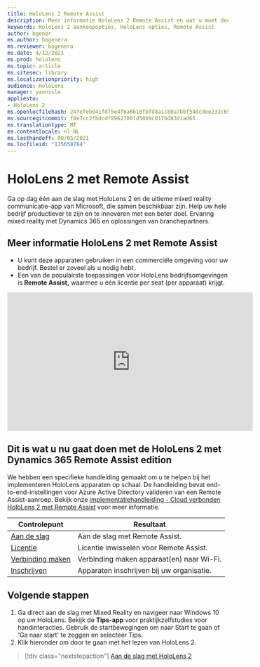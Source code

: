 ```yaml
---
title: HoloLens 2 Remote Assist
description: Meer informatie HoloLens 2 Remote Assist en wat u moet doen nadat u er een van uw eigen hebt.
keywords: HoloLens 2 aankoopopties, HoloLens opties, Remote Assist
author: bgener
ms.author: bogenera
ms.reviewer: bogenera
ms.date: 4/12/2021
ms.prod: hololens
ms.topic: article
ms.sitesec: library
ms.localizationpriority: high
audience: HoloLens
manager: yannisle
appliesto:
- HoloLens 2
ms.openlocfilehash: 24fefeb941fd75e4f6a6b18fbfd8a1c80a7bbf54dcdee233c6513338b44f9ab5
ms.sourcegitcommit: f8e7cc2fbdcdf8962700fd50b9c017bd83d1ad65
ms.translationtype: MT
ms.contentlocale: nl-NL
ms.lasthandoff: 08/05/2021
ms.locfileid: "115658784"
---
```

# <a name="hololens-2-with-remote-assist"></a>HoloLens 2 met Remote Assist

Ga op dag één aan de slag met HoloLens 2 en de ultieme mixed reality communicatie-app van Microsoft, die samen beschikbaar zijn. Help uw hele bedrijf productiever te zijn en te innoveren met een beter doel. Ervaring mixed reality met Dynamics 365 en oplossingen van branchepartners.

## <a name="learn-about-hololens-2-with-remote-assist"></a>Meer informatie HoloLens 2 met Remote Assist
- U kunt deze apparaten gebruiken in een commerciële omgeving voor uw bedrijf. Bestel er zoveel als u nodig hebt.
- Een van de populairste toepassingen voor HoloLens bedrijfsomgevingen is **Remote Assist,** waarmee u één licentie per seat (per apparaat) krijgt.

<iframe width="560" height="315" src="https://www.youtube.com/embed/d3YT8j0yYl0" frameborder="0" allow="accelerometer; autoplay; clipboard-write; encrypted-media; gyroscope; picture-in-picture" allowfullscreen></iframe>

## <a name="heres-what-to-do-next-with-the-hololens-2-with-dynamics-365-remote-assist-edition"></a>Dit is wat u nu gaat doen met de HoloLens 2 met Dynamics 365 Remote Assist edition

We hebben een specifieke handleiding gemaakt om u te helpen bij het implementeren HoloLens apparaten op schaal. De handleiding bevat end-to-end-instellingen voor Azure Active Directory valideren van een Remote Assist-aanroep. Bekijk onze [implementatiehandleiding - Cloud verbonden HoloLens 2 met Remote Assist](hololens2-cloud-connected-overview.md) voor meer informatie.

| Controlepunt  | Resultaat                                |
|-------------|----------------------------------------|
| [Aan de slag](/dynamics365/mixed-reality/remote-assist/overview-hololens) | Aan de slag met Remote Assist.        |
| [Licentie](/dynamics365/mixed-reality/remote-assist/deploy-remote-assist#add-and-assign-licenses)     | Licentie inwisselen voor Remote Assist.      |
| [Verbinding maken](/hololens/hololens-network)     | Verbinding maken apparaat(en) naar Wi-Fi.       |
| [Inschrijven](/hololens/hololens-enroll-mdm)      | Apparaten inschrijven bij uw organisatie. |

## <a name="next-steps"></a>Volgende stappen

1. Ga direct aan de slag met Mixed Reality en navigeer naar Windows 10 op uw HoloLens. Bekijk de **Tips-app** voor praktijkzelfstudies voor handinteracties. Gebruik de startbewegingen om naar Start te gaan of 'Ga naar start' te zeggen en selecteer Tips.
1. Klik hieronder om door te gaan met het lezen van HoloLens 2.

> [!div class="nextstepaction"]
> [Aan de slag met HoloLens 2](hololens2-basic-usage.md)
